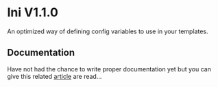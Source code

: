 # Ini V1.1.0
An optimized way of defining config variables to use in your templates.

## Documentation
Have not had the chance to write proper documentation yet but you can give this related [article](http://selv.in/blog/storing-global-variables-in-craft) are read...
